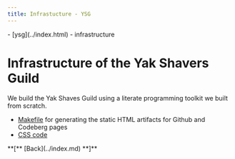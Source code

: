 ```yaml
---
title: Infrastucture - YSG
---
```

<nav class="crumbs">
- [ysg](../index.html)
- infrastructure
</nav>

# Infrastructure of the Yak Shavers Guild

We build the Yak Shaves Guild using a literate programming toolkit we
built from scratch.

- [Makefile](./makefile.md) for generating the static HTML artifacts
  for Github and Codeberg pages
- [CSS code](./css/index.md)


<footer>
**[** [Back](../index.md) **]**
</footer>
